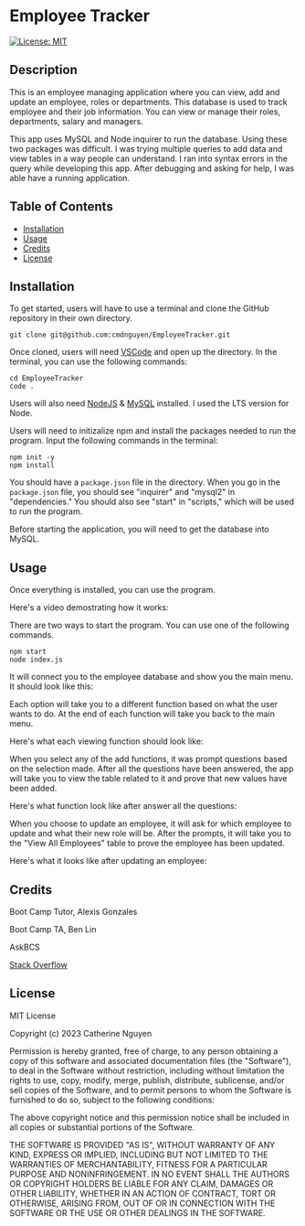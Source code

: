 # Employee Tracker

[![License: MIT](https://img.shields.io/badge/License-MIT-yellow.svg)](https://opensource.org/licenses/MIT)

## Description

This is an employee managing application where you can view, add and update an employee, roles or departments. This database is used to track employee and their job information. You can view or manage their roles, departments, salary and managers.

This app uses MySQL and Node inquirer to run the database. Using these two packages was difficult. I was trying multiple queries to add data and view tables in a way people can understand. I ran into syntax errors in the query while developing this app. After debugging and asking for help, I was able have a running application.

## Table of Contents

- [Installation](#installation)
- [Usage](#usage)
- [Credits](#credits)
- [License](#license)

## Installation

To get started, users will have to use a terminal and clone the GitHub repository in their own directory.

	git clone git@github.com:cmdnguyen/EmployeeTracker.git

Once cloned, users will need [VSCode](https://code.visualstudio.com/download) and open up the directory. In the terminal, you can use the following commands:

	cd EmployeeTracker
	code .

Users will also need [NodeJS](https://nodejs.org/en) & [MySQL](https://coding-boot-camp.github.io/full-stack/mysql/mysql-installation-guide) installed. I used the LTS version for Node.

Users will need to initizalize npm and install the packages needed to run the program. Input the following commands in the terminal:

	npm init -y
	npm install

You should have a `package.json` file in the directory. When you go in the `package.json` file, you should see "inquirer" and "mysql2" in "dependencies." 
You should also see "start" in "scripts," which will be used to run the program.

Before starting the application, you will need to get the database into MySQL.

## Usage

Once everything is installed, you can use the program.

Here's a video demostrating how it works:

There are two ways to start the program. You can use one of the following commands.

    npm start
    node index.js

It will connect you to the employee database and show you the main menu. It should look like this:


Each option will take you to a different function based on what the user wants to do. At the end of each function will take you back to the main menu.

Here's what each viewing function should look like:



When you select any of the add functions, it was prompt questions based on the selection made. After all the questions have been answered, the app will take you to view the table related to it and prove that new values have been added.

Here's what function look like after answer all the questions:



When you choose to update an employee, it will ask for which employee to update and what their new role will be. After the prompts, it will take you to the "View All Employees" table to prove the employee has been updated.

Here's what it looks like after updating an employee:



## Credits

Boot Camp Tutor, Alexis Gonzales

Boot Camp TA, Ben Lin

AskBCS

[Stack Overflow](https://stackoverflow.com/questions/75420796/mysql-results-for-inquirer-prompt)

## License

MIT License

Copyright (c) 2023 Catherine Nguyen

Permission is hereby granted, free of charge, to any person obtaining a copy
of this software and associated documentation files (the "Software"), to deal
in the Software without restriction, including without limitation the rights
to use, copy, modify, merge, publish, distribute, sublicense, and/or sell
copies of the Software, and to permit persons to whom the Software is
furnished to do so, subject to the following conditions:

The above copyright notice and this permission notice shall be included in all
copies or substantial portions of the Software.

THE SOFTWARE IS PROVIDED "AS IS", WITHOUT WARRANTY OF ANY KIND, EXPRESS OR
IMPLIED, INCLUDING BUT NOT LIMITED TO THE WARRANTIES OF MERCHANTABILITY,
FITNESS FOR A PARTICULAR PURPOSE AND NONINFRINGEMENT. IN NO EVENT SHALL THE
AUTHORS OR COPYRIGHT HOLDERS BE LIABLE FOR ANY CLAIM, DAMAGES OR OTHER
LIABILITY, WHETHER IN AN ACTION OF CONTRACT, TORT OR OTHERWISE, ARISING FROM,
OUT OF OR IN CONNECTION WITH THE SOFTWARE OR THE USE OR OTHER DEALINGS IN THE
SOFTWARE.